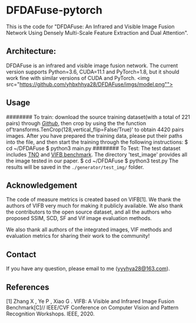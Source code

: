 # DFDAFuse-pytorch
This is the code for "DFDAFuse: An Infrared and Visible Image Fusion Network Using Densely Multi-Scale Feature Extraction and Dual Attention".

## Architecture:<br>
DFDAFuse is an infrared and visible image fusion network. The current version supports Python=3.6, CUDA=11.1 and PyTorch=1.8, but it should work fine with similar versions of CUDA and PyTorch. 
<img src="https://github.com/yhbxhhya28/DFDAFuse/imgs/model.png"">

## Usage
######## To train:
download the source training dataset(with a total of 221 pairs) through [*Github*](https://github.com/hanna-xu/RoadScene), then crop by using the the function of'transforms.TenCrop(128,vertical_flip=False/True)' to obtain 4420 pairs images. After you have prepared the training data, please put their paths into the file, and then start the training through the following instructions:
$ cd ~/DFDAFuse
$ python3 main.py
######## To Test:
The test dataset includes [TNO](https://github.com/jianlihua123/TNO_Image_Fusion_Dataset) and [VIFB benchmark](https://github.com/xingchenzhang/VIFB). The directory 'test_image' provides all the image tested in our paper.
$ cd ~/DFDAFuse
$ python3 test.py
The results will be saved in the `./generator/test_img/` folder.

## Acknowledgement
The code of measure metrics is created based on VIFB[1]. We thank the authors of VIFB very much for making it publicly available. We also thank the contributors to the open source dataset, and all the authors who proposed SSIM, SCD, SF and Vif image evaluation methods.

We also thank all authors of the integrated images, VIF methods and evaluation metrics for sharing their work to the community!

## Contact
If you have any question, please email to me (yyyhya28@163.com).

## References
[1] Zhang X ,  Ye P ,  Xiao G . VIFB: A Visible and Infrared Image Fusion Benchmark[C]// IEEE/CVF Conference on Computer Vision and Pattern Recognition Workshops. IEEE, 2020.
